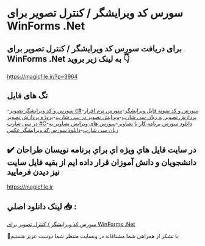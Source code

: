 # سورس کد ویرایشگر / کنترل تصویر برای WinForms .Net

## برای دریافت سورس کد ویرایشگر / کنترل تصویر برای WinForms .Net به لینک زیر بروید 👇

https://magicfile.ir/?p=3964

## تگ های فایل

-[سورس و کد ویرایشگر تصویر c#](https://magicfile.ir/product/%d8%b3%d9%88%d8%b1%d8%b3-%da%a9%d8%af%d9%88%db%8c%d8%b1%d8%a7%db%8c%d8%b4%da%af%d8%b1-%da%a9%d9%86%d8%aa%d8%b1%d9%84-%d8%aa%d8%b5%d9%88%db%8c%d8%b1-%d8%a8%d8%b1%d8%a7%db%8c-winforms-net/)-[سورس و کد نمونه فایل ویرایشگر](https://magicfile.ir/product/%d8%b3%d9%88%d8%b1%d8%b3-%da%a9%d8%af%d9%88%db%8c%d8%b1%d8%a7%db%8c%d8%b4%da%af%d8%b1-%da%a9%d9%86%d8%aa%d8%b1%d9%84-%d8%aa%d8%b5%d9%88%db%8c%d8%b1-%d8%a8%d8%b1%d8%a7%db%8c-winforms-net/)-[سورس نرم افزار پردازش تصویر به زبان سی شارپ](https://magicfile.ir/product/%d8%b3%d9%88%d8%b1%d8%b3-%da%a9%d8%af%d9%88%db%8c%d8%b1%d8%a7%db%8c%d8%b4%da%af%d8%b1-%da%a9%d9%86%d8%aa%d8%b1%d9%84-%d8%aa%d8%b5%d9%88%db%8c%d8%b1-%d8%a8%d8%b1%d8%a7%db%8c-winforms-net/)-[ویرایش تصویر در سی شارپ](https://magicfile.ir/product/%d8%b3%d9%88%d8%b1%d8%b3-%da%a9%d8%af%d9%88%db%8c%d8%b1%d8%a7%db%8c%d8%b4%da%af%d8%b1-%da%a9%d9%86%d8%aa%d8%b1%d9%84-%d8%aa%d8%b5%d9%88%db%8c%d8%b1-%d8%a8%d8%b1%d8%a7%db%8c-winforms-net/)-[پروژه پردازش تصویر در سی شارپ #C](https://magicfile.ir/product/%d8%b3%d9%88%d8%b1%d8%b3-%da%a9%d8%af%d9%88%db%8c%d8%b1%d8%a7%db%8c%d8%b4%da%af%d8%b1-%da%a9%d9%86%d8%aa%d8%b1%d9%84-%d8%aa%d8%b5%d9%88%db%8c%d8%b1-%d8%a8%d8%b1%d8%a7%db%8c-winforms-net/)-[دانلود سورس برنامه کار با تصاویر](https://magicfile.ir/product/%d8%b3%d9%88%d8%b1%d8%b3-%da%a9%d8%af%d9%88%db%8c%d8%b1%d8%a7%db%8c%d8%b4%da%af%d8%b1-%da%a9%d9%86%d8%aa%d8%b1%d9%84-%d8%aa%d8%b5%d9%88%db%8c%d8%b1-%d8%a8%d8%b1%d8%a7%db%8c-winforms-net/)-[سورس های ویرایش تصاویر به زبان سی شارپ](https://magicfile.ir/product/%d8%b3%d9%88%d8%b1%d8%b3-%da%a9%d8%af%d9%88%db%8c%d8%b1%d8%a7%db%8c%d8%b4%da%af%d8%b1-%da%a9%d9%86%d8%aa%d8%b1%d9%84-%d8%aa%d8%b5%d9%88%db%8c%d8%b1-%d8%a8%d8%b1%d8%a7%db%8c-winforms-net/)-[دانلود سورس کد ویرایشگر عکس](https://magicfile.ir/product/%d8%b3%d9%88%d8%b1%d8%b3-%da%a9%d8%af%d9%88%db%8c%d8%b1%d8%a7%db%8c%d8%b4%da%af%d8%b1-%da%a9%d9%86%d8%aa%d8%b1%d9%84-%d8%aa%d8%b5%d9%88%db%8c%d8%b1-%d8%a8%d8%b1%d8%a7%db%8c-winforms-net/)

## ✔️ در سايت فايل هاي ويژه اي براي برنامه نويسان طراحان دانشجويان و دانش آموزان قرار داده ايم از بقيه فايل سايت نيز ديدن فرماييد

https://magicfile.ir


## لينک دانلود اصلي 📥 :

[سورس کد ویرایشگر / کنترل تصویر برای WinForms .Net](https://magicfile.ir/product/%d8%b3%d9%88%d8%b1%d8%b3-%da%a9%d8%af%d9%88%db%8c%d8%b1%d8%a7%db%8c%d8%b4%da%af%d8%b1-%da%a9%d9%86%d8%aa%d8%b1%d9%84-%d8%aa%d8%b5%d9%88%db%8c%d8%b1-%d8%a8%d8%b1%d8%a7%db%8c-winforms-net/) 


🙏با تشکر از همراهي شما مشتاقانه در وبسایت منتظر شما دوست عزیز هستیم

